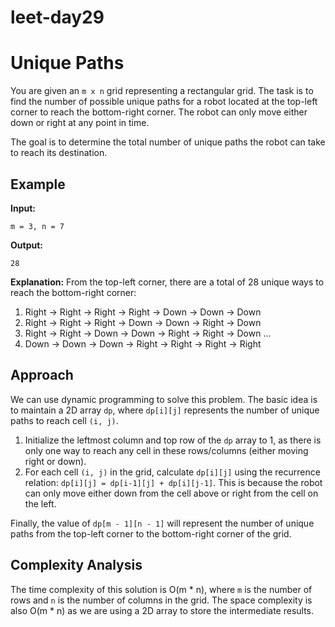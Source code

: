 # leet-day29

# Unique Paths

You are given an `m x n` grid representing a rectangular grid. The task is to find the number of possible unique paths for a robot located at the top-left corner to reach the bottom-right corner. The robot can only move either down or right at any point in time.

The goal is to determine the total number of unique paths the robot can take to reach its destination.

## Example

**Input:**
```
m = 3, n = 7
```

**Output:**
```
28
```

**Explanation:**
From the top-left corner, there are a total of 28 unique ways to reach the bottom-right corner:
1. Right -> Right -> Right -> Right -> Down -> Down -> Down
2. Right -> Right -> Right -> Down -> Down -> Right -> Down
3. Right -> Right -> Down -> Down -> Right -> Right -> Down
...
28. Down -> Down -> Down -> Right -> Right -> Right -> Right

## Approach

We can use dynamic programming to solve this problem. The basic idea is to maintain a 2D array `dp`, where `dp[i][j]` represents the number of unique paths to reach cell `(i, j)`.

1. Initialize the leftmost column and top row of the `dp` array to 1, as there is only one way to reach any cell in these rows/columns (either moving right or down).
2. For each cell `(i, j)` in the grid, calculate `dp[i][j]` using the recurrence relation: `dp[i][j] = dp[i-1][j] + dp[i][j-1]`. This is because the robot can only move either down from the cell above or right from the cell on the left.

Finally, the value of `dp[m - 1][n - 1]` will represent the number of unique paths from the top-left corner to the bottom-right corner of the grid.

## Complexity Analysis

The time complexity of this solution is O(m * n), where `m` is the number of rows and `n` is the number of columns in the grid. The space complexity is also O(m * n) as we are using a 2D array to store the intermediate results.
